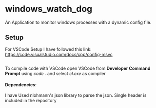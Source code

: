 # windows_watch_dog
An Application to monitor windows processes with a dynamic config file.

## Setup
For VSCode Setup I have followed this link: https://code.visualstudio.com/docs/cpp/config-msvc

##
To compile code with VSCode open VSCode from **Developer Command Prompt** using *code .* and select *cl.exe* as compiler

#### Dependencies:
 I have Used nlohmann's json library to parse the json. Single header is included in the repository